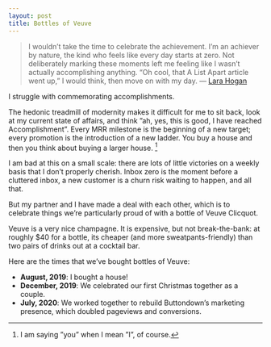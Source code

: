 ```yaml
---
layout: post
title: Bottles of Veuve
---
```

> I wouldn’t take the time to celebrate the achievement. I’m an achiever by nature, the kind who feels like every day starts at zero. Not deliberately marking these moments left me feeling like I wasn’t actually accomplishing anything. “Oh cool, that A List Apart article went up,” I would think, then move on with my day. — [Lara Hogan](https://larahogan.me/donuts/)

I struggle with commemorating accomplishments.

The hedonic treadmill of modernity makes it difficult for me to sit back, look at my current state of affairs, and think ”ah, yes, this is good, I have reached Accomplishment”. Every MRR milestone is the beginning of a new target; every promotion is the introduction of a new ladder. You buy a house and then you think about buying a larger house. [^1]

I am bad at this on a small scale: there are lots of little victories on a weekly basis that I don’t properly cherish. Inbox zero is the moment before a cluttered inbox, a new customer is a churn risk waiting to happen, and all that.

But my partner and I have made a deal with each other, which is to celebrate things we’re particularly proud of with a bottle of Veuve Clicquot.

Veuve is a very nice champagne. It is expensive, but not break-the-bank: at roughly $40 for a bottle, its cheaper (and more sweatpants-friendly) than two pairs of drinks out at a cocktail bar.  

Here are the times that we’ve bought bottles of Veuve:

- **August, 2019**: I bought a house! 
- **December, 2019**: We celebrated our first Christmas together as a couple.
- **July, 2020**: We worked together to rebuild Buttondown’s marketing presence, which doubled pageviews and conversions.

[^1]: I am saying ”you” when I mean ”I”, of course.
